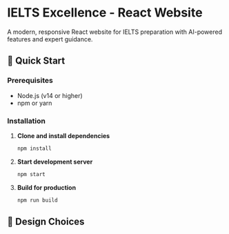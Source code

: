 # IELTS Excellence - React Website

A modern, responsive React website for IELTS preparation with AI-powered features and expert guidance.

## 🚀 Quick Start

### Prerequisites
- Node.js (v14 or higher)
- npm or yarn

### Installation

1. **Clone and install dependencies**
   ```bash
   npm install
2. **Start development server**
   ```bash
   npm start
3. **Build for production**
   ```bash
   npm run build

## 🎯 Design Choices
